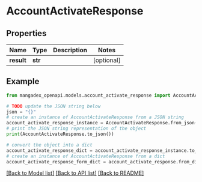 # AccountActivateResponse


## Properties

Name | Type | Description | Notes
------------ | ------------- | ------------- | -------------
**result** | **str** |  | [optional] 

## Example

```python
from mangadex_openapi.models.account_activate_response import AccountActivateResponse

# TODO update the JSON string below
json = "{}"
# create an instance of AccountActivateResponse from a JSON string
account_activate_response_instance = AccountActivateResponse.from_json(json)
# print the JSON string representation of the object
print(AccountActivateResponse.to_json())

# convert the object into a dict
account_activate_response_dict = account_activate_response_instance.to_dict()
# create an instance of AccountActivateResponse from a dict
account_activate_response_form_dict = account_activate_response.from_dict(account_activate_response_dict)
```
[[Back to Model list]](../README.md#documentation-for-models) [[Back to API list]](../README.md#documentation-for-api-endpoints) [[Back to README]](../README.md)


